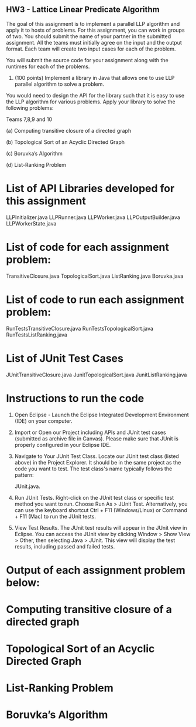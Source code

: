 ## HW3 - Lattice Linear Predicate Algorithm

The goal of this assignment is to implement a parallel LLP algorithm and apply it to hosts of problems. For this assignment, you can work in groups of two. You should submit the name of your partner in the
submitted assignment. All the teams must initially agree on the input and the output format. Each team will create two input cases for each of the problem.

You will submit the source code for your assignment along with the runtimes for each of the problems.

1. (100 points) Implement a library in Java that allows one to use LLP parallel algorithm to solve a problem.

You would need to design the API for the library such that it is easy to use the LLP algorithm for various problems. Apply your library to solve the following problems:

Teams 7,8,9 and 10

(a) Computing transitive closure of a directed graph

(b) Topological Sort of an Acyclic Directed Graph

(c) Boruvka’s Algorithm

(d) List-Ranking Problem

# List of API Libraries developed for this assignment

LLPInitializer.java
LLPRunner.java
LLPWorker.java
LLPOutputBuilder.java
LLPWorkerState.java

# List of code for each assignment problem:

TransitiveClosure.java
TopologicalSort.java
ListRanking.java
Boruvka.java

# List of code to run each assignment problem:

RunTestsTransitiveClosure.java
RunTestsTopologicalSort.java
RunTestsListRanking.java

# List of JUnit Test Cases

JUnitTransitiveClosure.java
JunitTopologicalSort.java
JunitListRanking.java

# Instructions to run the code

1) Open Eclipse - Launch the Eclipse Integrated Development Environment (IDE) on your computer.
   
2) Import or Open our Project including APIs and JUnit test cases (submitted as archive file in Canvas). Please make sure that JUnit is properly configured in your Eclipse IDE.
  
3) Navigate to Your JUnit Test Class. Locate our JUnit test class (listed above) in the Project Explorer. It should be in the same project as the code you want to test. The test class's name typically follows the pattern:

   JUnit<AssignmentProblem>.java.

4) Run JUnit Tests. Right-click on the JUnit test class or specific test method you want to run. Choose Run As > JUnit Test. Alternatively, you can use the keyboard shortcut Ctrl + F11 (Windows/Linux) or Command + F11 (Mac) to run the JUnit tests.

5) View Test Results. The JUnit test results will appear in the JUnit view in Eclipse. You can access the JUnit view by clicking Window > Show View > Other, then selecting Java > JUnit. This view will display the test results, including passed and failed tests.

# Output of each assignment problem below:

# Computing transitive closure of a directed graph


# Topological Sort of an Acyclic Directed Graph

# List-Ranking Problem

# Boruvka’s Algorithm



